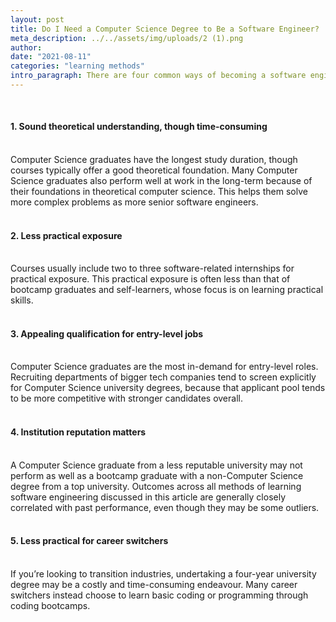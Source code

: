 ```yaml
---
layout: post
title: Do I Need a Computer Science Degree to Be a Software Engineer?
meta_description: ../../assets/img/uploads/2 (1).png
author:
date: "2021-08-11"
categories: "learning methods"
intro_paragraph: There are four common ways of becoming a software engineer in Singapore. Obtaining a university degree in Computer Science is perhaps the most traditional, though time-consuming, route to becoming a software engineer. We outline key considerations to help you decide if this course of study is right for you.
---
```


<br>

#### 1. Sound theoretical understanding, though time-consuming<br><br>

Computer Science graduates have the longest study duration, though courses typically offer a good theoretical foundation. Many Computer Science graduates also perform well at work in the long-term because of their foundations in theoretical computer science. This helps them solve more complex problems as more senior software engineers.<br><br>

#### 2. Less practical exposure<br><br>

Courses usually include two to three software-related internships for practical exposure. This practical exposure is often less than that of bootcamp graduates and self-learners, whose focus is on learning practical skills.<br><br>

#### 3. Appealing qualification for entry-level jobs<br><br>

Computer Science graduates are the most in-demand for entry-level roles. Recruiting departments of bigger tech companies tend to screen explicitly for Computer Science university degrees, because that applicant pool tends to be more competitive with stronger candidates overall.<br><br>

#### 4. Institution reputation matters<br><br>

A Computer Science graduate from a less reputable university may not perform as well as a bootcamp graduate with a non-Computer Science degree from a top university. Outcomes across all methods of learning software engineering discussed in this article are generally closely correlated with past performance, even though they may be some outliers.<br><br>

#### 5. Less practical for career switchers<br><br>

If you’re looking to transition industries, undertaking a four-year university degree may be a costly and time-consuming endeavour. Many career switchers instead choose to learn basic coding or programming through coding bootcamps.<br><br>
